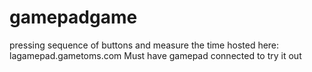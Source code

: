 # gamepadgame
pressing sequence of buttons and measure the time
hosted here: lagamepad.gametoms.com
Must have gamepad connected to try it out
